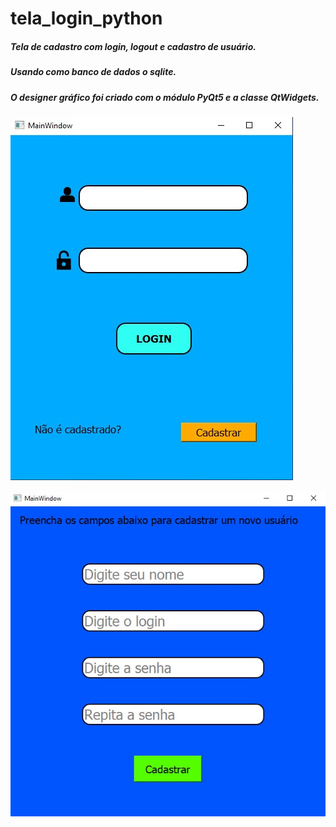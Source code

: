 # tela_login_python
##### Tela de cadastro com login, logout e cadastro de usuário.
##### Usando como banco de dados o sqlite.
##### O designer gráfico foi criado com o módulo PyQt5 e a classe QtWidgets.



![alt text](https://github.com/Gedionir/tela_login_python/blob/main/images/model_screen_login.jpg "Logo Title Text 1")
 
![alt text](https://github.com/Gedionir/tela_login_python/blob/main/images/model_screen_registration.jpg "Logo Title Text 1")



